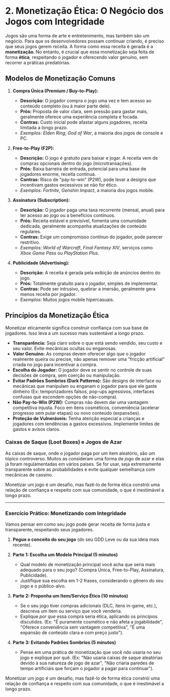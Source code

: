 # 2. Monetização Ética: O Negócio dos Jogos com Integridade

Jogos são uma forma de arte e entretenimento, mas também são um negócio. Para que os desenvolvedores possam continuar criando, é preciso que seus jogos gerem receita. A forma como essa receita é gerada é a **monetização**. No entanto, é crucial que essa monetização seja feita de forma **ética**, respeitando o jogador e oferecendo valor genuíno, sem recorrer a práticas predatórias.

## Modelos de Monetização Comuns

1.  **Compra Única (Premium / Buy-to-Play):**
    -   **Descrição:** O jogador compra o jogo uma vez e tem acesso ao conteúdo completo (ou à maior parte dele).
    -   **Prós:** Proposta de valor clara, sem pressão para gastar mais, geralmente oferece uma experiência completa e focada.
    -   **Contras:** Custo inicial pode afastar alguns jogadores, receita limitada a longo prazo.
    -   *Exemplos:* *Elden Ring*, *God of War*, a maioria dos jogos de console e PC.

2.  **Free-to-Play (F2P):**
    -   **Descrição:** O jogo é gratuito para baixar e jogar. A receita vem de compras opcionais dentro do jogo (microtransações).
    -   **Prós:** Baixa barreira de entrada, potencial para uma base de jogadores enorme, receita contínua.
    -   **Contras:** Risco de "pay-to-win" (P2W), pode levar a designs que incentivam gastos excessivos se não for ético.
    -   *Exemplos:* *Fortnite*, *Genshin Impact*, a maioria dos jogos mobile.

3.  **Assinatura (Subscription):**
    -   **Descrição:** O jogador paga uma taxa recorrente (mensal, anual) para ter acesso ao jogo ou a benefícios contínuos.
    -   **Prós:** Receita estável e previsível, fomenta uma comunidade dedicada, geralmente acompanha atualizações de conteúdo regulares.
    -   **Contras:** Exige um compromisso contínuo do jogador, pode parecer restritivo.
    -   *Exemplos:* *World of Warcraft*, *Final Fantasy XIV*, serviços como *Xbox Game Pass* ou *PlayStation Plus*.

4.  **Publicidade (Advertising):**
    -   **Descrição:** A receita é gerada pela exibição de anúncios dentro do jogo.
    -   **Prós:** Totalmente gratuito para o jogador, simples de implementar.
    -   **Contras:** Pode ser intrusivo, quebrar a imersão, geralmente gera menos receita por jogador.
    -   *Exemplos:* Muitos jogos mobile hipercasuais.

## Princípios da Monetização Ética

Monetizar eticamente significa construir confiança com sua base de jogadores. Isso leva a um sucesso mais sustentável a longo prazo.

-   **Transparência:** Seja claro sobre o que está sendo vendido, seu custo e seu valor. Evite mecânicas ocultas ou enganosas.
-   **Valor Genuíno:** As compras devem oferecer algo que o jogador realmente queira ou precise, não apenas remover uma "fricção artificial" criada no jogo para incentivar a compra.
-   **Escolha do Jogador:** O jogador deve se sentir no controle de suas decisões de compra, sem coerção ou manipulação.
-   **Evitar Padrões Sombrios (Dark Patterns):** São designs de interface ou mecânicas que manipulam ou enganam o jogador para que ele gaste dinheiro (Ex: temporizadores falsos, pop-ups agressivos, interfaces confusas que escondem opções de não-compra).
-   **Não Pay-to-Win (P2W):** Compras não devem dar uma vantagem competitiva injusta. Foco em itens cosméticos, conveniência (acelerar progresso sem pular etapas) ou novo conteúdo (expansões).
-   **Proteção de Vulneráveis:** Tenha atenção especial a crianças e jogadores com tendências a gastos excessivos. Implemente limites de gastos e avisos claros.

### Caixas de Saque (Loot Boxes) e Jogos de Azar

As caixas de saque, onde o jogador paga por um item aleatório, são um tópico controverso. Muitos as consideram uma forma de jogo de azar e elas já foram regulamentadas em vários países. Se for usar, seja extremamente transparente sobre as probabilidades e evite qualquer semelhança com mecânicas de cassino.

Monetizar um jogo é um desafio, mas fazê-lo de forma ética constrói uma relação de confiança e respeito com sua comunidade, o que é inestimável a longo prazo.

---

### Exercício Prático: Monetizando com Integridade

Vamos pensar em como seu jogo pode gerar receita de forma justa e transparente, respeitando seus jogadores.

1.  **Pegue o conceito do seu jogo** (do seu GDD Leve ou da sua ideia mais recente).

2.  **Parte 1: Escolha um Modelo Principal (5 minutos)**
    *   Qual modelo de monetização principal você acha que seria mais adequado para o seu jogo? (Compra Única, Free-to-Play, Assinatura, Publicidade).
    *   Justifique sua escolha em 1-2 frases, considerando o gênero do seu jogo e o público-alvo.

3.  **Parte 2: Proponha um Item/Serviço Ético (10 minutos)**
    *   Se o seu jogo tiver compras adicionais (DLC, itens in-game, etc.), descreva um item ou serviço que você venderia.
    *   Explique *por que* essa compra seria ética, aplicando os princípios discutidos. (Ex: "É puramente cosmético e não afeta a jogabilidade", "Oferece conveniência sem vantagem competitiva", "É uma expansão de conteúdo clara e com preço justo").

4.  **Parte 3: Evitando Padrões Sombrios (5 minutos)**
    *   Pense em uma prática de monetização que você *não* usaria no seu jogo e explique por quê. (Ex: "Não usaria caixas de saque aleatórias devido à sua natureza de jogo de azar", "Não criaria paredes de tempo artificiais que forçam o jogador a pagar para continuar").

Monetizar um jogo é um desafio, mas fazê-lo de forma ética constrói uma relação de confiança e respeito com sua comunidade, o que é inestimável a longo prazo.

